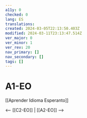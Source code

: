 ```yaml
---
a11y: 0
checked: 0
lang: ES
translations: 
created: 2024-03-05T22:13:50.403Z
modified: 2024-03-11T23:13:47.514Z
ver_major: 0
ver_minor: 1
ver_rev: 20
nav_primary: []
nav_secondary: []
tags: []
---
```

# A1-EO

[[Aprender Idioma Esperanto]]

<-- [[C2-EO]] | [[A2-EO]] -->